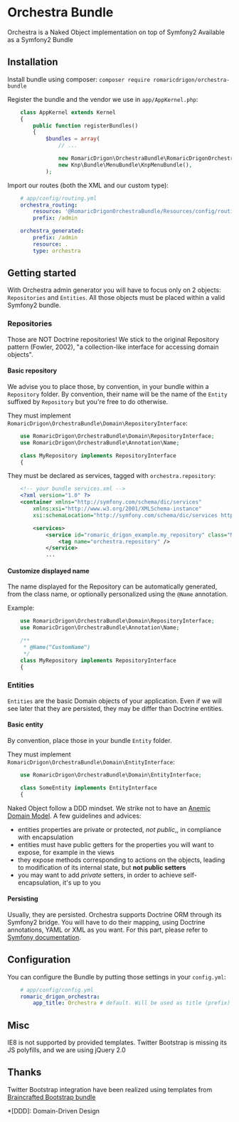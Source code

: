 Orchestra Bundle
================

Orchestra is a Naked Object implementation on top of Symfony2
Available as a Symfony2 Bundle

## Installation

Install bundle using composer: `composer require romaricdrigon/orchestra-bundle`

Register the bundle and the vendor we use in `app/AppKernel.php`:
```php
    class AppKernel extends Kernel
    {
        public function registerBundles()
        {
            $bundles = array(
                // ...

                new RomaricDrigon\OrchestraBundle\RomaricDrigonOrchestraBundle(),
                new Knp\Bundle\MenuBundle\KnpMenuBundle(),
            );
```

Import our routes (both the XML and our custom type):
```yaml
    # app/config/routing.yml
    orchestra_routing:
        resource: '@RomaricDrigonOrchestraBundle/Resources/config/routing.xml'
        prefix: /admin

    orchestra_generated:
        prefix: /admin
        resource: .
        type: orchestra
```

## Getting started

With Orchestra admin generator you will have to focus only on 2 objects: `Repositories` and `Entities`.
All those objects must be placed within a valid Symfony2 bundle.

### Repositories

Those are NOT Doctrine repositories!
We stick to the original Repository pattern (Fowler, 2002), "a collection-like interface for accessing domain objects".

#### Basic repository

We advise you to place those, by convention, in your bundle within a `Repository` folder.
By convention, their name will be the name of the `Entity` suffixed by `Repository` but you're free to do otherwise.

They must implement `RomaricDrigon\OrchestraBundle\Domain\RepositoryInterface`:
```php
    use RomaricDrigon\OrchestraBundle\Domain\RepositoryInterface;
    use RomaricDrigon\OrchestraBundle\Annotation\Name;

    class MyRepository implements RepositoryInterface
    {
```

They must be declared as services, tagged with `orchestra.repository`:
```xml
    <!-- your bundle services.xml -->
    <?xml version="1.0" ?>
    <container xmlns="http://symfony.com/schema/dic/services"
        xmlns:xsi="http://www.w3.org/2001/XMLSchema-instance"
        xsi:schemaLocation="http://symfony.com/schema/dic/services http://symfony.com/schema/dic/services/services-1.0.xsd">

        <services>
            <service id="romaric_drigon_example.my_repository" class="My\Repository\Class\Path">
                <tag name="orchestra.repository" />
            </service>
            ...
```

#### Customize displayed name

The name displayed for the Repository can be automatically generated, from the class name, or optionally personalized using the `@Name` annotation.

Example:
```php
    use RomaricDrigon\OrchestraBundle\Domain\RepositoryInterface;
    use RomaricDrigon\OrchestraBundle\Annotation\Name;

    /**
     * @Name("CustomName")
     */
    class MyRepository implements RepositoryInterface
    {
```

### Entities

`Entities` are the basic Domain objects of your application.
Even if we will see later that they are persisted, they may be differ than Doctrine entities.

#### Basic entity

By convention, place those in your bundle `Entity` folder.

They must implement `RomaricDrigon\OrchestraBundle\Domain\EntityInterface`:
```php
    use RomaricDrigon\OrchestraBundle\Domain\EntityInterface;

    class SomeEntity implements EntityInterface
    {
```

Naked Object follow a DDD mindset.
We strike not to have an [Anemic Domain Model](http://www.martinfowler.com/bliki/AnemicDomainModel.html).
A few guidelines and advices:

 * entities properties are private or protected, *not public*,, in compliance with encapsulation
 * entities must have public getters for the properties you will want to expose, for example in the views
 * they expose methods corresponding to actions on the objects, leading to modification of its internal state, but **not public setters**
 * you may want to add *private* setters, in order to achieve self-encapsulation, it's up to you

#### Persisting

Usually, they are persisted. Orchestra supports Doctrine ORM through its Symfony2 bridge.
You will have to do their mapping, using Doctrine annotations, YAML or XML as you want.
For this part, please refer to [Symfony documentation](http://symfony.com/doc/2.4/book/doctrine.html).

## Configuration

You can configure the Bundle by putting those settings in your `config.yml`:
```yaml
    # app/config/config.yml
    romaric_drigon_orchestra:
        app_title: Orchestra # default. Will be used as title (prefix) for pages
```

## Misc

IE8 is not supported by provided templates. Twitter Bootstrap is missing its JS polyfills, and we are using jQuery 2.0

## Thanks

Twitter Bootstrap integration have been realized using templates from [Braincrafted Bootstrap bundle](https://github.com/braincrafted/bootstrap-bundle)


*[DDD]: Domain-Driven Design